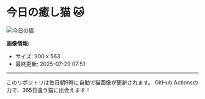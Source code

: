 # 今日の癒し猫 🐱

![今日の猫](https://cdn2.thecatapi.com/images/MTk5MzQ3Mw.jpg)

**画像情報:**
- サイズ: 900 x 563
- 最終更新: 2025-07-29 07:51

---

このリポジトリは毎日朝9時に自動で猫画像が更新されます。
GitHub Actionsの力で、365日違う猫に出会えます！

